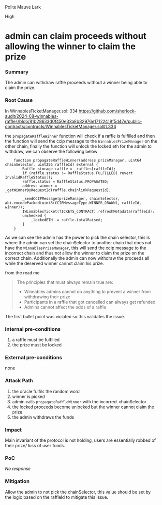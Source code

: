 Polite Mauve Lark

High

# admin can claim proceeds without allowing the winner to claim the prize

### Summary

The admin can withdraw raffle proceeds without a winner being able to claim the prize.

### Root Cause

In WinnablesTicketManager.sol: 334
https://github.com/sherlock-audit/2024-08-winnables-raffles/blob/81b28633d0f450e33a8b32976e17122418f5d47e/public-contracts/contracts/WinnablesTicketManager.sol#L334

the `propagateRaffleWinner` function will check if a raffle is fulfilled and then the function will send the ccip message to the `WinnablesPrizeManager` on the other chain, finally the function will unlock the locked eth for the admin to withdraw, we can observe the following below
```solidity
    function propagateRaffleWinner(address prizeManager, uint64 chainSelector, uint256 raffleId) external {
        Raffle storage raffle = _raffles[raffleId];
        if (raffle.status != RaffleStatus.FULFILLED) revert InvalidRaffleStatus();
        raffle.status = RaffleStatus.PROPAGATED;
        address winner = _getWinnerByRequestId(raffle.chainlinkRequestId);

        _sendCCIPMessage(prizeManager, chainSelector, abi.encodePacked(uint8(CCIPMessageType.WINNER_DRAWN), raffleId, winner));
        IWinnablesTicket(TICKETS_CONTRACT).refreshMetadata(raffleId);
        unchecked {
            _lockedETH -= raffle.totalRaised;
        }
    }
```
As we can see the admin has the power to pick the chain selector, this is where the admin can set the chainSelector to another chain that does not have the `WinnablesPrizeManager`, this will send the ccip message to the incorrect chain and thus not allow the winner to claim the prize on the correct chain. Additionally the admin can now withdraw the proceeds all while the deserved winner cannot claim his prize.

from the read me

> The principles that must always remain true are:
> - Winnables admins cannot do anything to prevent a winner from withdrawing their prize
> - Participants in a raffle that got cancelled can always get refunded
> - Admins cannot affect the odds of a raffle

The first bullet point was violated so this validates the issue.

### Internal pre-conditions

1. a raffle must be fulfilled
2. the prize must be locked

### External pre-conditions

none

### Attack Path

1. the oracle fulfils the random word
2. winner is picked
3. admin calls `propagateRaffleWinner` with the incorrect chainSelector
4. the locked proceeds become unlocked but the winner cannot claim the prize
5. the admin withdraws the funds

### Impact

Main invariant of the protocol is not holding, users are essentially robbed of their prize/ loss of user funds.

### PoC

_No response_

### Mitigation

Allow the admin to not pick the chainSelector, this value should be set by the logic based on the raffleId to mitigate this  issue.